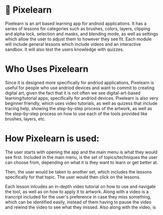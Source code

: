 # 🌟 Pixelearn
Pixelearn is an art based learning app for android applications. It has a series of lessons for categories such as brushes, colors, layers, clipping and alpha lock, selection and masks, and blending mode, as well as settings which allow the user to adjust them to however they see fit. Each module will include general lessons which include videos and an interactive sandbox. It will also test the users knowledge with quizzes.





# Who Uses Pixelearn
Since it is designed more specifically for andriod applications, Pixelearn is useful for people who use andriod devices and want to commit to creating digital art, given the fact that it is not often we see digital-art-based learning/tutorial apps, specifically for andriod devices. Pixelearn is also very beginner friendly, which uses video tutorials, as well as quizess that include tracing help, showing the step-by-step process of the artwork, as well as the step-by-step process on how to use each of the tools provided like brushes, layers, etc.

# How Pixelearn is used:

The user starts with opening the app and the main menu is what they would see first. Included in the main menu, is the set of topics/techniques the user can choose from, depending on what it is they want to learn or get better at. 

Then, the user would be taken to another set, which includes the lessons specifically for that topic. The user would then click on the lessons.

Each lesson inlcudes an in-depth video tutorial on how to use and navigate the tool, as well as on how to apply it to artwork. Along with a video is a trancript included for the user's preference in case they miss something, which can be identified easily, instead of them having to pause the video and rewind the video to see what they missed. Also along with the video, is a sandbox for the user to use and follow with the video, either while the video is playing, or while it is paused.

Once the user feels confident enough to move on, they will be prompted to take a quiz, based on accuracy through a tracing tool. For the quiz, the user will trace over what they are prompted to (in a sandbox), which would be something in relation to the video, and they will then be graded on how accurately they were able to trace over it. After that, the user is able to move onto the next topics and techniques, which the process repeats for all the topics as well as for the quizzess going forward.

# How Pixelearn works

The featured program includes a demo of the sandbox for the Basic of Brushes video lesson. The engine Raylib is utilized to create a simple canvas, brush size scaler, and color palette. First, the user should pick a color by tapping on the color palette and choosing a color. If the palette does not promptly disappear, the user can simply click outside of the palette. Next, the user should choose between the brush tool and the eraser tool. Finally, it is important that the user chooses a shape, either the square or the circle, before drawing.



